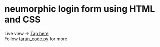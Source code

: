# neumorphic login form using HTML and CSS
Live view -> <a href="https://guitaruser.github.io/neumorphic-login-form/">Tap here </a> <br>
Follow <a href="https://instagram.com/tarun_code.py/">tarun_code.py</a> for more
